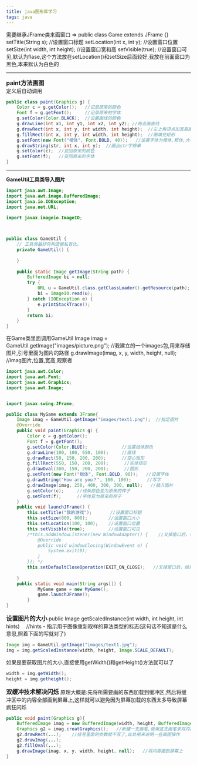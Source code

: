 ```yaml
---
title: java图形库学习
tags: java 
---
```

需要继承JFrame类来画窗口 => public class Game extends JFrame {}
setTitle(String s);   //设置窗口标题
setLocation(int x, int y); //设置窗口位置
setSize(int width, int height);   //设置窗口宽和高
setVisible(true);   //设置窗口可见,默认为flase,这个方法放在setLocation()和setSize后面较好,我放在前面窗口为黑色,本来默认为白色的

<!--more-->
******

<font size=3>**paint方法画图**</font>   
定义后自动调用
```java
public class paint(Graphics g) {
	Color c = g.getColor();   //记录原来的颜色
	Font f = g.getFont();     //记录原来的字体
	g.setColor(Color.BLACK);  //设置画线的颜色
	g.drawLine(int x1, int y1, int x2, int y2); //两点画直线
	g.drawRect(int x, int y, int width, int height);  //左上角顶点加宽高画矩形
	g.fillRect(int x, int y, int width, int height);  //画填充矩形
	g.setFont(new Font("楷体", Font.BOLD, 40));   //设置字体为楷体,粗体,大小为40
	g.drawString(str, int x, int y);  //画出str字符串
	g.setColor(c);  //变回原来的颜色
	g.setFont(f);   //变回原来的字体
}
```
******

**GameUtil工具类导入图片**
```java
import java.awt.Image;
import java.awt.image.BufferedImage;
import java.io.IOException;
import java.net.URL;

import javax.imageio.ImageIO;


 
public class GameUtil {
    // 工具类最好将构造器私有化。
    private GameUtil() {
     
    } 
 
    public static Image getImage(String path) {
        BufferedImage bi = null;
        try {
            URL u = GameUtil.class.getClassLoader().getResource(path);
            bi = ImageIO.read(u);
        } catch (IOException e) {
            e.printStackTrace();
        }
        return bi;
    }
}
```
在Game类里面调用GameUtil
Image imag = GameUtil.getImage("images/picture.png");  //我建立的一个images包,用来存储图片,引号里面为图片的路径
g.drawImage(imag, x, y, width, height, null);   //imag图片,位置,宽高,观察者

```java
import java.awt.Color;
import java.awt.Font;
import java.awt.Graphics;
import java.awt.Image;


import javax.swing.JFrame;

public class MyGame extends JFrame{
	Image imag = GameUtil.getImage("images/text1.png");  //指定图片
	@Override
	public void paint(Graphics g) {
		Color c = g.getColor();
		Font f = g.getFont();
		g.setColor(Color.BLUE);             //设置线体颜色
		g.drawLine(100, 100, 650, 100);     //直线
		g.drawRect(50, 150, 200, 200);      //空心矩形
		g.fillRect(550, 150, 200, 200);      //实体矩形
		g.drawOval(300, 150, 200, 200);      //圆形
		g.setFont(new Font("楷体", Font.BOLD, 90));   //设置字体
		g.drawString("How are you？", 100, 100);      //写字
		g.drawImage(imag, 250, 400, 300, 300, null);   //插入图片
		g.setColor(c);     //线条颜色变为原来的样子
		g.setFont(f);      //字体变为原来的样子
	}
	public void launchJFrame() {
		this.setTitle("我的游戏");       //设置窗口标题
		this.setSize(800, 800);        //设置窗口大小
		this.setLocation(100, 100);    //设置窗口位置
		this.setVisible(true);         //设置窗口可见
		/*this.addWindowListener(new WindowAdapter() {    //叉掉窗口后，结束窗口所在的应用程序
			@Override
			public void windowClosing(WindowEvent e) {
				System.exit(0);
			}
		});	*/
		this.setDefaultCloseOperation(EXIT_ON_CLOSE);   //叉掉窗口后，结束窗口所在的应用程序
		
	}
	public static void main(String args[]) {
			MyGame game = new MyGame();
			game.launchJFrame();		
		}
}

```

<font size = 3>**设置图片的大小**</font>
public Image getScaledInstance(int width, int height, int hints) &emsp;//hints - 指示用于图像重新取样的算法类型的标志(这句话不知道是什么意思,照着下面的写就对了)
```java
Image img = GameUtil.getImage("images/text1.jpg");
img = img.getScaledInstance(width, height, Image.SCALE_DEFAULT);
```
如果是要获取图片的大小,直接使用getWidth()和getHeight()方法就可以了
```java
width = img.getWidth();
height = img.getheight();
```

<font size = 3>**双缓冲技术解决闪烁**</font>
原理大概是:先将所需要画的东西加载到缓冲区,然后将缓冲区中的内容全部画到屏幕上,这样就可以避免因为屏幕加载的东西太多导致屏幕疯狂闪烁
```java
public void paint(Graphics g){
	BufferedImage imag = new BufferedImage(width, height, BufferedImage.TYPE_INT_RGB);   //构建缓冲区
	Graphics g2 = imag.creatGraphics();   //新建一支画笔,使用这支画笔来将内容画到缓冲区中
	g2.drawRect(...);    //括号里面的参数就不写了,此处用来说明一些画图操作
	g2.drawImag(...);
	g2.fillOval(...);
	g.drawImage(imag, x, y, width, height, null);   //将内容画到屏幕上
}
```
